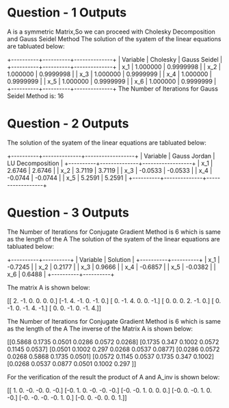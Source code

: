 <h1> Question - 1 Outputs</h1>


A is a symmetric Matrix,So we can proceed with Cholesky Decomposition and Gauss Seidel Method
The solution of the syatem of the linear equations are tabluated below:

+----------+----------+--------------+
| Variable | Cholesky | Gauss Seidel |
+----------+----------+--------------+
|   x_1    | 1.000000 |  0.9999998   |
|   x_2    | 1.000000 |  0.9999998   |
|   x_3    | 1.000000 |  0.9999999   |
|   x_4    | 1.000000 |  0.9999999   |
|   x_5    | 1.000000 |  0.9999999   |
|   x_6    | 1.000000 |  0.9999999   |
+----------+----------+--------------+
The Number of Iterations for Gauss Seidel Method is:  16


<h1> Question - 2 Outputs</h1>

The solution of the syatem of the linear equations are tabluated below:

+----------+--------------+------------------+
| Variable | Gauss Jordan | LU Decomposition |
+----------+--------------+------------------+
|   x_1    |    2.6746    |      2.6746      |
|   x_2    |    3.7119    |      3.7119      |
|   x_3    |   -0.0533    |     -0.0533      |
|   x_4    |   -0.0744    |     -0.0744      |
|   x_5    |    5.2591    |      5.2591      |
+----------+--------------+------------------+



<h1> Question - 3 Outputs</h1>

The Number of Iterations for Conjugate Gradient Method is 6 which is same as the length of the A
The solution of the syatem of the linear equations are tabluated below:

+----------+----------+
| Variable | Solution |
+----------+----------+
|   x_1    | -0.7245  |
|   x_2    |  0.2177  |
|   x_3    |  0.9666  |
|   x_4    | -0.6857  |
|   x_5    | -0.0382  |
|   x_6    |  0.6488  |
+----------+----------+




The matrix A is shown below:

[[ 2. -1.  0.  0.  0.  0.]
 [-1.  4. -1.  0. -1.  0.]
 [ 0. -1.  4.  0.  0. -1.]
 [ 0.  0.  0.  2. -1.  0.]
 [ 0. -1.  0. -1.  4. -1.]
 [ 0.  0. -1.  0. -1.  4.]]


The Number of Iterations for Conjugate Gradient Method is 6 which is same as the length of the A
The inverse of the Matrix A is shown below:

[[0.5868 0.1735 0.0501 0.0286 0.0572 0.0268]
 [0.1735 0.347  0.1002 0.0572 0.1145 0.0537]
 [0.0501 0.1002 0.297  0.0268 0.0537 0.0877]
 [0.0286 0.0572 0.0268 0.5868 0.1735 0.0501]
 [0.0572 0.1145 0.0537 0.1735 0.347  0.1002]
 [0.0268 0.0537 0.0877 0.0501 0.1002 0.297 ]]


For the verification of the result the product of A and A_inv is shown below:

[[ 1.  0. -0. -0.  0. -0.]
 [-0.  1.  0. -0. -0. -0.]
 [-0. -0.  1.  0.  0.  0.]
 [-0.  0. -0.  1.  0. -0.]
 [-0. -0. -0. -0.  1.  0.]
 [-0.  0. -0.  0.  0.  1.]]